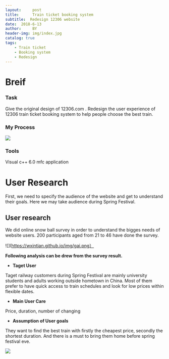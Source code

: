 ```yaml
---
layout:     post
title:      Train ticket booking system
subtitle:  Redesign 12306 website
date:  2018-6-13
author:     BY
header-img: img/index.jpg
catalog: true
tags:
    - Train ticket
    - Booking system
    - Redesign
---
```


# Breif

### Task 
Give the original design of 12306.com . Redesign the user experience of 12306 train ticket booking system to help people choose the best train.

### My Process
![](https://wxintian.github.io/img/组图.png)
### Tools
Visual c++ 6.0 mfc application

# User Research
First, we need to specify the audience of the website and get to understand their goals. Here we may take audience during Spring Festival.

## User research
We did online snow ball survey in order to understand the bigges needs of website users. 200 participants aged from 21 to 46 have done the survey.

![](https://wxintian.github.io/img/gai.png）

**Following analysis can be drew from the survey result.**

 * **Taget User**

Taget railway customers during Spring Festival are mainly university students and adults working outside hometown in China. Most of them prefer to have quick access to train schedules and look for low prices within flexible dates.

 * **Main User Care**

Price, duration, number of changing

 * **Assumption of User goals**

They want to find the best train with firstly the cheapest price, secondly the shortest duration. And there is a must to bring them home before spring festival eve.

![](https://wxintian.github.io/img/Diagram.png)
 
